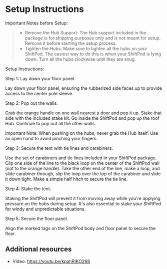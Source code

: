 # Setup Instructions

Important Notes before Setup:

> - Remove the Hub Support: The Hub support included in the package is for shipping purposes only and is not meant for setup. Remove it before starting the setup process.
> - Tighten the Hubs: Make sure to tighten all the hubs on your ShiftPod. The easiest way to do this is when your ShiftPod is lying down. Turn all the hubs clockwise until they are snug.

Setup Instructions:

Step 1: Lay down your floor panel.

Lay down your floor panel, ensuring the rubberized side faces up to provide access to the center pole sleeve.

Step 2: Pop out the walls.

Grab the orange handle on one wall nearest a door and pop it up.
Stake that side with the included stake kit.
Go inside the ShiftPod and pop up the roof Hub.
Continue to pop out all the other walls.

Important Note: When pushing on the hubs, never grab the Hub itself. Use an open hand to avoid pinching your fingers.

Step 3: Secure the tent with tie lines and carabiners.

Use the set of carabiners and tie lines included in your ShiftPod package.
Clip one side of the line to the black loop on the center of the ShiftPod wall (not to the orange handle).
Take the other end of the line, make a loop, and slide carabiner through, slip the loop over the top of the 
carabiner and slide it down tight. Make a simple half hitch to secure the tie line.

Step 4: Stake the tent.

Staking the ShiftPod will prevent it from moving away while you're applying pressure on the hubs during setup.
It's also essential to stake your ShiftPod for windy and unpredictable situations.

Step 5: Secure the floor panel.

Align the marked tags on the ShiftPod body and floor panel to secure the floor.

## Additional resources

 - Video: https://youtu.be/kpahRIKO268
